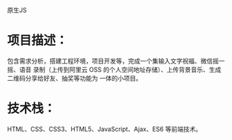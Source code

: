 原生JS

# 项目描述：
包含需求分析，搭建工程环境，项目开发等，完成一个集输入文字祝福、微信摇一摇、语音
录制（上传到阿里云 OSS 的个人空间地址存储）、上传背景音乐、生成二维码分享给好友、抽奖等功能为
一体的小项目。


# 技术栈：
HTML、CSS、CSS3、HTML5、JavaScript、Ajax、ES6 等前端技术。